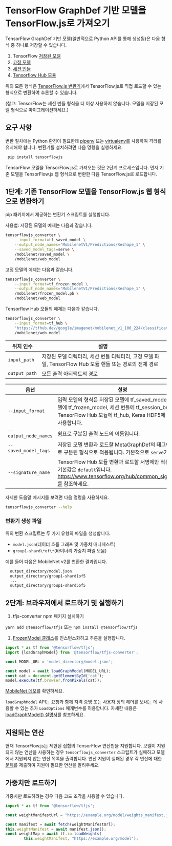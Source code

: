 # TensorFlow GraphDef 기반 모델을 TensorFlow.js로 가져오기

TensorFlow GraphDef 기반 모델(일반적으로 Python API를 통해 생성됨)은 다음 형식 중 하나로 저장할 수 있습니다.

1. TensorFlow [저장된 모델](https://www.tensorflow.org/programmers_guide/saved_model#overview_of_saving_and_restoring_models)
2. [고정 모델](https://www.tensorflow.org/mobile/prepare_models#how_do_you_get_a_model_you_can_use_on_mobile)
3. [세션 번들](https://github.com/tensorflow/tensorflow/blob/master/tensorflow/contrib/session_bundle/README.md)
4. [Tensorflow Hub 모듈](https://www.tensorflow.org/hub/)

위의 모든 형식은 [TensorFlow.js 변환기](https://github.com/tensorflow/tfjs/tree/master/tfjs-converter)에서 TensorFlow.js로 직접 로드할 수 있는 형식으로 변환하여 추론할 수 있습니다.

(참고: TensorFlow는 세션 번들 형식을 더 이상 사용하지 않습니다. 모델을 저장된 모델 형식으로 마이그레이션하세요.)

## 요구 사항

변환 절차에는 Python 환경이 필요한데 [pipenv](https://github.com/pypa/pipenv) 또는 [virtualenv를](https://virtualenv.pypa.io) 사용하여 격리를 유지해야 합니다. 변환기를 설치하려면 다음 명령을 실행하세요.

```bash
 pip install tensorflowjs
```

TensorFlow 모델을 TensorFlow.js로 가져오는 것은 2단계 프로세스입니다. 먼저 기존 모델을 TensorFlow.js 웹 형식으로 변환한 다음 TensorFlow.js로 로드합니다.

## 1단계: 기존 TensorFlow 모델을 TensorFlow.js 웹 형식으로 변환하기

pip 패키지에서 제공하는 변환기 스크립트를 실행합니다.

사용법: 저장된 모델의 예제는 다음과 같습니다.

```bash
tensorflowjs_converter \
    --input_format=tf_saved_model \
    --output_node_names='MobilenetV1/Predictions/Reshape_1' \
    --saved_model_tags=serve \
    /mobilenet/saved_model \
    /mobilenet/web_model
```

고정 모델의 예제는 다음과 같습니다.

```bash
tensorflowjs_converter \
    --input_format=tf_frozen_model \
    --output_node_names='MobilenetV1/Predictions/Reshape_1' \
    /mobilenet/frozen_model.pb \
    /mobilenet/web_model
```

Tensorflow Hub 모듈의 예제는 다음과 같습니다.

```bash
tensorflowjs_converter \
    --input_format=tf_hub \
    'https://tfhub.dev/google/imagenet/mobilenet_v1_100_224/classification/1' \
    /mobilenet/web_model
```

위치 인수 | 설명
--- | ---
`input_path` | 저장된 모델 디렉터리, 세션 번들 디렉터리, 고정 모델 파일, TensorFlow Hub 모듈 핸들 또는 경로의 전체 경로
`output_path` | 모든 출력 아티팩트의 경로

옵션 | 설명
--- | ---
`--input_format` | 입력 모델의 형식은 저장된 모델에 tf_saved_model, 고정 모델에 tf_frozen_model, 세션 번들에 tf_session_bundle, TensorFlow Hub 모듈에 tf_hub, Keras HDF5에 Keras를 사용합니다.
`--output_node_names` | 쉼표로 구분된 출력 노드의 이름입니다.
`--saved_model_tags` | 저장된 모델 변환과 로드할 MetaGraphDef의 태그에만 쉼표로 구분된 형식으로 적용됩니다. 기본적으로 `serve`가 됩니다.
`--signature_name` | TensorFlow Hub 모듈 변환과 로드할 서명에만 적용됩니다. 기본값은 `default`입니다. https://www.tensorflow.org/hub/common_signatures/를 참조하세요.

자세한 도움말 메시지를 보려면 다음 명령을 사용하세요.

```bash
tensorflowjs_converter --help
```

### 변환기 생성 파일

위의 변환 스크립트는 두 가지 유형의 파일을 생성합니다.

- `model.json`(데이터 흐름 그래프 및 가중치 매니페스트)
- `group1-shard\*of\*`(바이너리 가중치 파일 모음)

예를 들어 다음은 MobileNet v2를 변환한 결과입니다.

```html
  output_directory/model.json
  output_directory/group1-shard1of5
  ...
  output_directory/group1-shard5of5
```

## 2단계: 브라우저에서 로드하기 및 실행하기

1. tfjs-converter npm 패키지 설치하기

`yarn add @tensorflow/tfjs` 또는 `npm install @tensorflow/tfjs`

1. [FrozenModel 클래스](https://github.com/tensorflow/tfjs-converter/blob/master/src/executor/frozen_model.ts)를 인스턴스화하고 추론을 실행합니다.

```js
import * as tf from '@tensorflow/tfjs';
import {loadGraphModel} from '@tensorflow/tfjs-converter';

const MODEL_URL = 'model_directory/model.json';

const model = await loadGraphModel(MODEL_URL);
const cat = document.getElementById('cat');
model.execute(tf.browser.fromPixels(cat));
```

[MobileNet 데모](https://github.com/tensorflow/tfjs/tree/master/tfjs-converter/demo/mobilenet)를 확인하세요.

`loadGraphModel` API는 요청과 함께 자격 증명 또는 사용자 정의 헤더를 보내는 데 사용할 수 있는 추가 `LoadOptions` 매개변수를 허용합니다. 자세한 내용은 [loadGraphModel() 설명서](https://js.tensorflow.org/api/1.0.0/#loadGraphModel)를 참조하세요.

## 지원되는 연산

현재 TensorFlow.js는 제한된 집합의 TensorFlow 연산만을 지원합니다. 모델이 지원되지 않는 연산을 사용하는 경우 `tensorflowjs_converter` 스크립트가 실패하고 모델에서 지원되지 않는 연산 목록을 출력합니다. 연산 지원이 실패된 경우 각 연산에 대한 [문제](https://github.com/tensorflow/tfjs/issues)를 제출하여 지원이 필요한 연산을 알려주세요.

## 가중치만 로드하기

가중치만 로드하려는 경우 다음 코드 조각을 사용할 수 있습니다.

```js
import * as tf from '@tensorflow/tfjs';

const weightManifestUrl = "https://example.org/model/weights_manifest.json";

const manifest = await fetch(weightManifestUrl);
this.weightManifest = await manifest.json();
const weightMap = await tf.io.loadWeights(
        this.weightManifest, "https://example.org/model");
```
